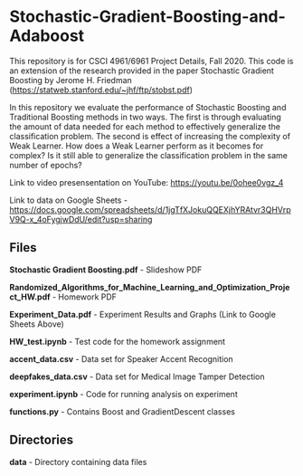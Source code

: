 # Stochastic-Gradient-Boosting-and-Adaboost

This repository is for CSCI 4961/6961 Project Details, Fall 2020. This code is an extension of the research provided in the paper Stochastic Gradient Boosting by Jerome H. Friedman (https://statweb.stanford.edu/~jhf/ftp/stobst.pdf) 

In this repository we evaluate the performance of Stochastic Boosting and Traditional Boosting methods in two ways. The first is through evaluating the amount of data needed for each method to effectively generalize the classification problem. The second is effect of increasing the complexity of Weak Learner. How does a Weak Learner perform as it becomes for complex? Is it still able to generalize the classification problem in the same number of epochs?

Link to video presensentation on YouTube: https://youtu.be/0ohee0vgz_4

Link to data on Google Sheets - https://docs.google.com/spreadsheets/d/1jgTfXJokuQQEXjhYRAtvr3QHVrpV9Q-x_4oFygjwDdU/edit?usp=sharing

## Files
    
  **Stochastic Gradient Boosting.pdf** - Slideshow PDF
  
  **Randomized_Algorithms_for_Machine_Learning_and_Optimization_Project_HW.pdf** - Homework PDF
  
  **Experiment_Data.pdf** - Experiment Results and Graphs (Link to Google Sheets Above)
  
  **HW_test.ipynb** - Test code for the homework assignment
  
  **accent_data.csv** - Data set for Speaker Accent Recognition
  
  **deepfakes_data.csv** - Data set for Medical Image Tamper Detection
  
  **experiment.ipynb** - Code for running analysis on experiment
  
  **functions.py** - Contains Boost and GradientDescent classes

## Directories

  **data** - Directory containing data files
